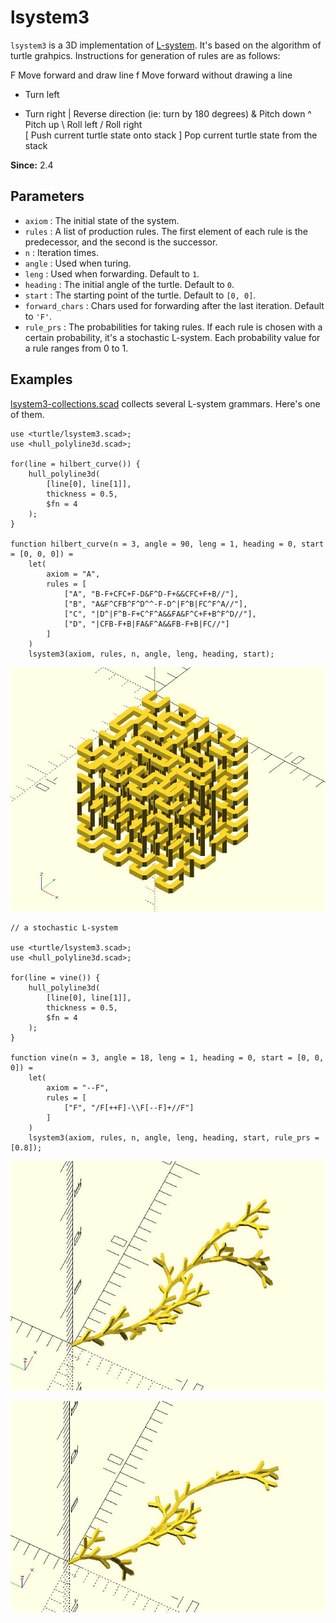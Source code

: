 # lsystem3

`lsystem3` is a 3D implementation of [L-system](https://en.wikipedia.org/wiki/L-system). It's based on the algorithm of turtle grahpics. Instructions for generation of rules are as follows:

   F  Move forward and draw line
   f  Move forward without drawing a line
   +  Turn left
   -  Turn right
   |  Reverse direction (ie: turn by 180 degrees)
   &  Pitch down
   ^  Pitch up
   \  Roll left
   /  Roll right       
   [  Push current turtle state onto stack
   ]  Pop current turtle state from the stack

**Since:** 2.4

## Parameters

- `axiom` : The initial state of the system.
- `rules` : A list of production rules. The first element of each rule is the predecessor, and the second is the successor.
- `n` : Iteration times.
- `angle` : Used when turing.
- `leng` : Used when forwarding. Default to `1`.
- `heading` : The initial angle of the turtle. Default to `0`.
- `start` : The starting point of the turtle. Default to `[0, 0]`.
- `forward_chars` : Chars used for forwarding after the last iteration. Default to `'F'`. 
- `rule_prs` : The probabilities for taking rules. If each rule is chosen with a certain probability, it's a stochastic L-system. Each probability value for a rule ranges from 0 to 1.

## Examples

[lsystem3-collections.scad](https://github.com/JustinSDK/dotSCAD/blob/master/examples/turtle/lsystem3_collection.scad) collects several L-system grammars. Here's one of them.

	use <turtle/lsystem3.scad>;
	use <hull_polyline3d.scad>;

	for(line = hilbert_curve()) {
		hull_polyline3d(
			[line[0], line[1]], 
			thickness = 0.5, 
			$fn = 4
		);
	}  

	function hilbert_curve(n = 3, angle = 90, leng = 1, heading = 0, start = [0, 0, 0]) = 
		let(
			axiom = "A",
			rules = [
				["A", "B-F+CFC+F-D&F^D-F+&&CFC+F+B//"],
				["B", "A&F^CFB^F^D^^-F-D^|F^B|FC^F^A//"],
				["C", "|D^|F^B-F+C^F^A&&FA&F^C+F+B^F^D//"],
				["D", "|CFB-F+B|FA&F^A&&FB-F+B|FC//"]
			]
		)
		lsystem3(axiom, rules, n, angle, leng, heading, start);  

![lsystem3](images/lib2x-lsystem3-1.JPG)

    // a stochastic L-system

	use <turtle/lsystem3.scad>;
	use <hull_polyline3d.scad>;

	for(line = vine()) {
		hull_polyline3d(
			[line[0], line[1]], 
			thickness = 0.5, 
			$fn = 4
		);
	}  

	function vine(n = 3, angle = 18, leng = 1, heading = 0, start = [0, 0, 0]) = 
		let(
			axiom = "--F",
			rules = [
				["F", "/F[++F]-\\F[--F]+//F"]
			]
		)
		lsystem3(axiom, rules, n, angle, leng, heading, start, rule_prs = [0.8]);  

![lsystem3](images/lib2x-lsystem3-2.JPG)

![lsystem3](images/lib2x-lsystem3-3.JPG)